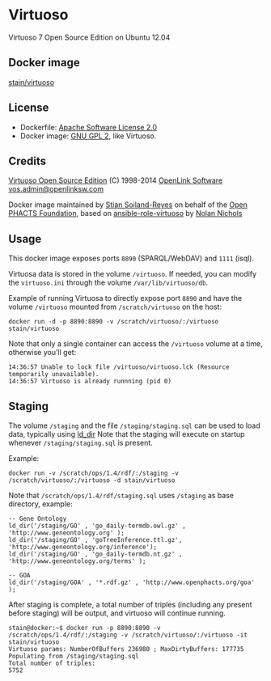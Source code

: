 # Virtuoso

Virtuoso 7 Open Source Edition on Ubuntu 12.04

## Docker image

[stain/virtuoso](https://registry.hub.docker.com/u/stain/virtuoso/)


## License

* Dockerfile: [Apache Software License 2.0](LICENSE.md) 
* Docker image: [GNU GPL 2](https://github.com/openlink/virtuoso-opensource/blob/develop/7/LICENSE), like Virtuoso.


## Credits

[Virtuoso Open Source Edition](https://github.com/openlink/virtuoso-opensource) (C) 1998-2014 [OpenLink Software](http://www.openlinksw.com/) <vos.admin@openlinksw.com>

Docker image maintained by [Stian Soiland-Reyes](http://orcid.org/0000-0001-9842-9718) on behalf of the 
[Open PHACTS Foundation](http://www.openphactsfoundation.org/), based on
[ansible-role-virtuoso](https://github.com/nicholsn/ansible-role-virtuoso) by
[Nolan Nichols](http://orcid.org/0000-0003-1099-3328) 


## Usage

This docker image exposes ports `8890` (SPARQL/WebDAV) and `1111` (isql).

Virtuosa data is stored in the volume `/virtuoso`. If needed, you can modify
the `virtuoso.ini` through the volume `/var/lib/virtuoso/db`.

Example of running Virtuosa to directly expose port `8890` and have the volume
`/virtuoso` mounted from `/scratch/virtuoso` on the host:

    docker run -d -p 8890:8890 -v /scratch/virtuoso/:/virtuoso stain/virtuoso

Note that only a single container can access the `/virtuoso` volume at a time, otherwise you'll get:

	14:36:57 Unable to lock file /virtuoso/virtuoso.lck (Resource temporarily unavailable).
	14:36:57 Virtuoso is already runnning (pid 0)


## Staging

The volume `/staging` and the file `/staging/staging.sql` can be used to load data,
typically using 
[ld\_dir](http://virtuoso.openlinksw.com/dataspace/doc/dav/wiki/Main/VirtBulkRDFLoader)
Note that the staging will execute on startup whenever `/staging/staging.sql` is present.

Example:

    docker run -v /scratch/ops/1.4/rdf/:/staging -v /scratch/virtuoso/:/virtuoso -d stain/virtuoso

Note that `/scratch/ops/1.4/rdf/staging.sql` uses `/staging` as base directory, example:


	-- Gene Ontology
	ld_dir('/staging/GO' , 'go_daily-termdb.owl.gz' , 'http://www.geneontology.org' );
	ld_dir('/staging/GO' , 'goTreeInference.ttl.gz', 'http://www.geneontology.org/inference');
	ld_dir('/staging/GO' , 'go_daily-termdb.nt.gz' , 'http://www.geneontology.org/terms' );

	-- GOA
	ld_dir('/staging/GOA' , '*.rdf.gz' , 'http://www.openphacts.org/goa' );

After staging is complete, a total number of triples (including any present before staging) will be output, and virtuoso will continue running.

	stain@docker:~$ docker run -p 8890:8890 -v /scratch/ops/1.4/rdf/:/staging -v /scratch/virtuoso/:/virtuoso -it stain/virtuoso
	Virtuoso params: NumberOfBuffers 236980 ; MaxDirtyBuffers: 177735
	Populating from /staging/staging.sql
	Total number of triples:
	5752




